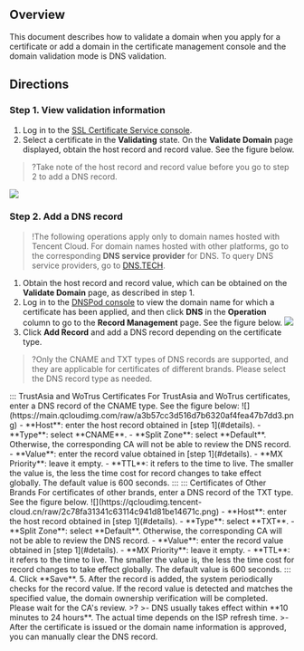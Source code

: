 
## Overview
This document describes how to validate a domain when you apply for a certificate or add a domain in the certificate management console and the domain validation mode is DNS validation.

## Directions

### Step 1. View validation information[](id:details)
1. Log in to the [SSL Certificate Service console](https://console.cloud.tencent.com/certoverview).
2. Select a certificate in the **Validating** state. On the **Validate Domain** page displayed, obtain the host record and record value. See the figure below.
>?Take note of the host record and record value before you go to step 2 to add a DNS record.
>
![](https://qcloudimg.tencent-cloud.cn/raw/492d33941563462878b1d6ccf55d71c6.png)

### Step 2. Add a DNS record
>!The following operations apply only to domain names hosted with Tencent Cloud. For domain names hosted with other platforms, go to the corresponding **DNS service provider** for DNS. To query DNS service providers, go to [DNS.TECH](https://dns.tech/).
>
1. Obtain the host record and record value, which can be obtained on the **Validate Domain** page, as described in step 1.
2. Log in to the [DNSPod console](https://console.cloud.tencent.com/cns) to view the domain name for which a certificate has been applied, and then click **DNS** in the **Operation** column to go to the **Record Management** page. See the figure below.
![](https://main.qcloudimg.com/raw/f4b3aca0b6d6fea92854bf0110c396c6.png)
3. Click **Add Record** and add a DNS record depending on the certificate type.
>?Only the CNAME and TXT types of DNS records are supported, and they are applicable for certificates of different brands. Please select the DNS record type as needed.
>
<dx-tabs>
::: TrustAsia and WoTrus Certificates
For TrustAsia and WoTrus certificates, enter a DNS record of the CNAME type. See the figure below:
![](https://main.qcloudimg.com/raw/a3b57cc3d516d7b6320af4fea47b7dd3.png)
 - **Host**: enter the host record obtained in [step 1](#details).
 - **Type**: select **CNAME**.
 - **Split Zone**: select **Default**. Otherwise, the corresponding CA will not be able to review the DNS record.
 - **Value**: enter the record value obtained in [step 1](#details).
 - **MX Priority**: leave it empty.
 - **TTL**: it refers to the time to live. The smaller the value is, the less the time cost for record changes to take effect globally. The default value is 600 seconds.
:::
::: Certificates of Other Brands
For certificates of other brands, enter a DNS record of the TXT type. See the figure below.
![](https://qcloudimg.tencent-cloud.cn/raw/2c78fa31341c63114c941d81be14671c.png)
 - **Host**: enter the host record obtained in [step 1](#details).
 - **Type**: select **TXT**.
 - **Split Zone**: select **Default**. Otherwise, the corresponding CA will not be able to review the DNS record.
 - **Value**: enter the record value obtained in [step 1](#details).
 - **MX Priority**: leave it empty.
 - **TTL**: it refers to the time to live. The smaller the value is, the less the time cost for record changes to take effect globally. The default value is 600 seconds.
:::
</dx-tabs>
4. Click **Save**.
5. After the record is added, the system periodically checks for the record value. If the record value is detected and matches the specified value, the domain ownership verification will be completed. Please wait for the CA's review.
>?
>- DNS usually takes effect within **10 minutes to 24 hours**. The actual time depends on the ISP refresh time.
>- After the certificate is issued or the domain name information is approved, you can manually clear the DNS record.





